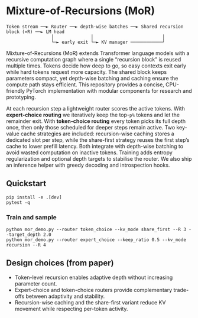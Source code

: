 # Mixture-of-Recursions (MoR)

```
Token stream ──► Router ──► depth-wise batches ──► Shared recursion block (×R) ──► LM head
                 │              │                          │
                 └─► early exit └─► KV manager ────────────┘
```

Mixture-of-Recursions (MoR) extends Transformer language models with a recursive computation graph where a single “recursion block” is reused multiple times. Tokens decide how deep to go, so easy contexts exit early while hard tokens request more capacity. The shared block keeps parameters compact, yet depth-wise batching and caching ensure the compute path stays efficient. This repository provides a concise, CPU-friendly PyTorch implementation with modular components for research and prototyping.

At each recursion step a lightweight router scores the active tokens. With **expert-choice routing** we iteratively keep the top-`p%` tokens and let the remainder exit. With **token-choice routing** every token picks its full depth once, then only those scheduled for deeper steps remain active. Two key-value cache strategies are included: recursion-wise caching stores a dedicated slot per step, while the share-first strategy reuses the first step’s cache to lower prefill latency. Both integrate with depth-wise batching to avoid wasted computation on inactive tokens. Training adds entropy regularization and optional depth targets to stabilise the router. We also ship an inference helper with greedy decoding and introspection hooks.

## Quickstart

```
pip install -e .[dev]
pytest -q
```

### Train and sample

```
python mor_demo.py --router token_choice --kv_mode share_first --R 3 --target_depth 2.0
python mor_demo.py --router expert_choice --keep_ratio 0.5 --kv_mode recursion --R 4
```

## Design choices (from paper)

* Token-level recursion enables adaptive depth without increasing parameter count.
* Expert-choice and token-choice routers provide complementary trade-offs between adaptivity and stability.
* Recursion-wise caching and the share-first variant reduce KV movement while respecting per-token activity.
